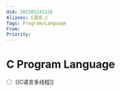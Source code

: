```yaml
---
Uid: 202305242228
Aliases: C语言,C
Tags: Program/Language 
From: 
Priority: 
---
```

# C Program Language

- [ ] [[C语言多线程]]